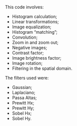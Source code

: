 This code involves:

- Histogram calculation;
- Linear transformations;
- Image equalization;
- Histogram “matching”;
- Convolution;
- Zoom in and zoom out;
- Negative images;
- Contrast factor;
- Image brightness factor;
- Image rotation;
- Filtering in the spatial domain.
  
The filters used were:

- Gaussian; 
- Laplaciano;
- Passa Altas;
- Prewitt Hx;
- Prewitt Hy;
- Sobel Hx;
- Sobel Hy.
